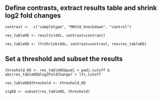 ## Define contrasts, extract results table and shrink log2 fold changes

```{r}
contrast <-  c("sampletype", "MOV10_knockdown", "control")

res_tableKD <- results(dds, contrast=contrast)

res_tableKD <- lfcShrink(dds, contrast=contrast, res=res_tableKD)
```

## Set a threshold and subset the results

```{r}
threshold_KD <- res_tableKD$padj < padj.cutoff & abs(res_tableKD$log2FoldChange) > lfc.cutoff

res_tableKD$threshold <- threshold_KD

sigKD <- subset(res_tableKD, threshold)
```
